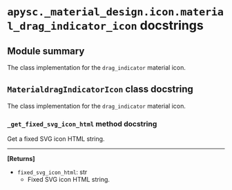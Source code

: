 # `apysc._material_design.icon.material_drag_indicator_icon` docstrings

## Module summary

The class implementation for the `drag_indicator` material icon.

## `MaterialdragIndicatorIcon` class docstring

The class implementation for the `drag_indicator` material icon.

### `_get_fixed_svg_icon_html` method docstring

Get a fixed SVG icon HTML string.<hr>

**[Returns]**

- `fixed_svg_icon_html`: str
  - Fixed SVG icon HTML string.